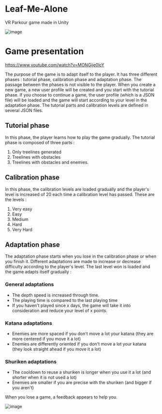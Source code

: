 # Leaf-Me-Alone
VR Parkour game made in Unity

![image](https://user-images.githubusercontent.com/33696915/152144163-8d9c6ca4-ffbd-4b55-b2bc-ed74b657a344.png)

# Game presentation

https://www.youtube.com/watch?v=MONGije0lcY

The purpose of the game is to adapt itself to the player. It has three different phases : tutorial phase, calibration phase and adaptation phase. The passage between the phases is not visible to the player. When you create a new game, a new user profile will be created and you start with the tutorial phase. If you choose to continue a game, the user profile (which is a JSON file) will be loaded and the game will start according to your level in the adaptation phase. The tutorial parts and calibration levels are defined in several JSON files.

## Tutorial phase
In this phase, the player learns how to play the game gradually.
The tutorial phase is composed of three parts :
1) Only treelines generated
2) Treelines with obstacles
3) Treelines with obstacles and enemies.

## Calibration phase
In this phase, the calibration levels are loaded gradually and the player's level is increased of 20 each time a calibration level has passed.
These are the levels :
1) Very easy
2) Easy
3) Medium
4) Hard
5) Very Hard

## Adaptation phase
The adaptation phase starts when you lose in the calibration phase or when you finish it. Different adaptations are made to increase or decrease difficulty according to the player's level. The last level won is loaded and the game adapts itself gradually :
### General adaptations
- The depth speed is increased through time.
- The playing time is compared to the last playing time
- If you haven't played since x days, the game will take it into consideration and reduce your level of x points.
### Katana adaptations
- Enemies are more spaced if you don't move a lot your katana (they are more centered if you move it a lot)
- Enemies are differently oriented if you don't move a lot your katana (they look straight ahead if you move it a lot)
### Shuriken adaptations
- The cooldown to reuse a shuriken is longer when you use it a lot (and shorter when it is not used a lot)
- Enemies are smaller if you are precise with the shuriken (and bigger if you aren't)

When you lose a game, a feedback appears to help you.

![image](https://user-images.githubusercontent.com/33696915/152143788-1f69280f-ac01-4bbf-999a-ba2fb4fe5647.png)
